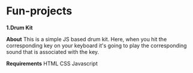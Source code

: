 # Fun-projects

**1.Drum Kit**

**About**
This is a simple JS based drum kit. Here, when you hit the corresponding key on your keyboard it's going to play the corresponding sound that is associated with the key.

**Requirements**
HTML
CSS
Javascript

